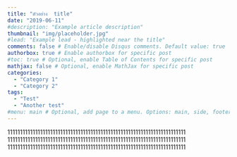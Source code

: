 ```yaml
---
title: "ตัวอย่าง  title"
date: "2019-06-11"
#description: "Example article description"
thumbnail: "img/placeholder.jpg" 
#lead: "Example lead - highlighted near the title"
comments: false # Enable/disable Disqus comments. Default value: true
authorbox: true # Enable authorbox for specific post
#toc: true # Optional, enable Table of Contents for specific post
mathjax: false # Optional, enable MathJax for specific post
categories:
  - "Category 1"
  - "Category 2"
tags:
  - "Test"
  - "Another test"
#menu: main # Optional, add page to a menu. Options: main, side, footer
---
```

11111111111111111111111111111111111111111111111111111111111111111111111
11111111111111111111111111111111111111111111111111111111111111111111111
11111111111111111111111111111111111111111111111111111111111111111111111
